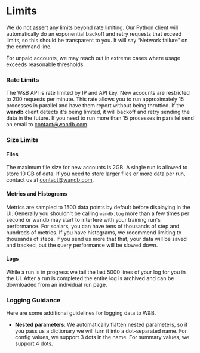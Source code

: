 # Limits

We do not assert any limits beyond rate limiting. Our Python client will automatically do an exponential backoff and retry requests that exceed limits, so this should be transparent to you. It will say “Network failure” on the command line.

For unpaid accounts, we may reach out in extreme cases where usage exceeds reasonable thresholds.

### Rate Limits

The W&B API is rate limited by IP and API key. New accounts are restricted to 200 requests per minute. This rate allows you to run approximately 15 processes in parallel and have them report without being throttled. If the **wandb** client detects it's being limited, it will backoff and retry sending the data in the future. If you need to run more than 15 processes in parallel send an email to [contact@wandb.com](mailto:contact@wandb.com).

### Size Limits

#### Files

The maximum file size for new accounts is 2GB. A single run is allowed to store 10 GB of data. If you need to store larger files or more data per run, contact us at [contact@wandb.com](mailto:contact@wandb.com).

#### Metrics and Histograms

Metrics are sampled to 1500 data points by default before displaying in the UI. Generally you shouldn't be calling `wandb.log` more than a few times per second or wandb may start to interfere with your training run's performance. For scalars, you can have tens of thousands of step and hundreds of metrics. If you have histograms, we recommend limiting to thousands of steps. If you send us more that that, your data will be saved and tracked, but the query performance will be slowed down. 

#### Logs

While a run is in progress we tail the last 5000 lines of your log for you in the UI. After a run is completed the entire log is archived and can be downloaded from an individual run page.

### Logging Guidance

Here are some additional guidelines for logging data to W&B.

* **Nested parameters**: We automatically flatten nested parameters, so if you pass us a dictionary we will turn it into a dot-separated name. For config values, we support 3 dots in the name. For summary values, we support 4 dots.

